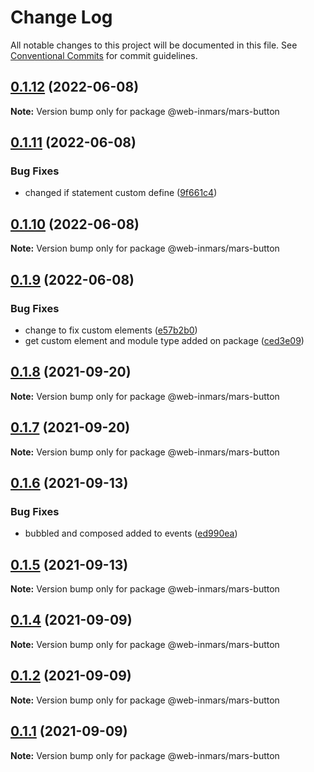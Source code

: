 # Change Log

All notable changes to this project will be documented in this file.
See [Conventional Commits](https://conventionalcommits.org) for commit guidelines.

## [0.1.12](https://github.com/MarsGotta/web-inmars/compare/@web-inmars/mars-button@0.1.11...@web-inmars/mars-button@0.1.12) (2022-06-08)

**Note:** Version bump only for package @web-inmars/mars-button





## [0.1.11](https://github.com/MarsGotta/web-inmars/compare/@web-inmars/mars-button@0.1.10...@web-inmars/mars-button@0.1.11) (2022-06-08)


### Bug Fixes

* changed if statement custom define ([9f661c4](https://github.com/MarsGotta/web-inmars/commit/9f661c4fca934e04140207f2335664a530cd5d43))





## [0.1.10](https://github.com/MarsGotta/web-inmars/compare/@web-inmars/mars-button@0.1.9...@web-inmars/mars-button@0.1.10) (2022-06-08)

**Note:** Version bump only for package @web-inmars/mars-button





## [0.1.9](https://github.com/MarsGotta/web-inmars/compare/@web-inmars/mars-button@0.1.8...@web-inmars/mars-button@0.1.9) (2022-06-08)


### Bug Fixes

* change to fix custom elements ([e57b2b0](https://github.com/MarsGotta/web-inmars/commit/e57b2b07b16b130e198123a318289491646c397c))
* get custom element and module type added on package ([ced3e09](https://github.com/MarsGotta/web-inmars/commit/ced3e095f33185232fcf7b02415cb1479316cd2a))





## [0.1.8](https://github.com/MarsGotta/web-inmars/compare/@web-inmars/mars-button@0.1.7...@web-inmars/mars-button@0.1.8) (2021-09-20)

**Note:** Version bump only for package @web-inmars/mars-button





## [0.1.7](https://github.com/MarsGotta/web-inmars/compare/@web-inmars/mars-button@0.1.6...@web-inmars/mars-button@0.1.7) (2021-09-20)

**Note:** Version bump only for package @web-inmars/mars-button





## [0.1.6](https://github.com/MarsGotta/web-inmars/compare/@web-inmars/mars-button@0.1.5...@web-inmars/mars-button@0.1.6) (2021-09-13)


### Bug Fixes

* bubbled and composed added to events ([ed990ea](https://github.com/MarsGotta/web-inmars/commit/ed990ea4aa78b258e33d9ac6b1044a418d856cdb))





## [0.1.5](https://github.com/MarsGotta/web-inmars/compare/@web-inmars/mars-button@0.1.4...@web-inmars/mars-button@0.1.5) (2021-09-13)

**Note:** Version bump only for package @web-inmars/mars-button





## [0.1.4](https://github.com/MarsGotta/web-inmars/compare/@web-inmars/mars-button@0.1.1...@web-inmars/mars-button@0.1.4) (2021-09-09)

**Note:** Version bump only for package @web-inmars/mars-button





## [0.1.2](https://github.com/MarsGotta/web-inmars/compare/@web-inmars/mars-button@0.1.1...@web-inmars/mars-button@0.1.2) (2021-09-09)

**Note:** Version bump only for package @web-inmars/mars-button





## [0.1.1](https://github.com/MarsGotta/web-inmars/compare/@web-inmars/mars-button@0.1.0...@web-inmars/mars-button@0.1.1) (2021-09-09)

**Note:** Version bump only for package @web-inmars/mars-button
